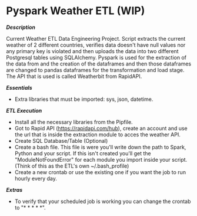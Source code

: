 # Pyspark Weather ETL (WIP)

***Description***

Current Weather ETL Data Engineering Project. Script extracts the current weather of 2 different countries, verifies data doesn't have null values nor any primary key is violated and then uploads the data into two different Postgresql tables using SQLAlchemy. Pyspark is used for the extraction of the data from and the creation of the dataframes and then those dataframes are changed to pandas dataframes for the transformation and load stage. The API that is used is called  Weatherbit from RapidAPI.  

***Essentials***
- Extra libraries that must be imported: sys, json, datetime. 

***ETL Execution***
- Install all the necessary libraries from the Pipfile.
- Got to Rapid API (https://rapidapi.com/hub), create an account and use the url that is inside the extraction module to acces the weather API. 
- Create SQL Database/Table (Optional)
- Create a bash file. This file is were you'll write down the path to Spark, Python and your script. If this isn't created you'll get the "ModuleNotFoundError" for each module you import inside your script. (Think of this as the ETL's own ~/.bash_profile)
- Create a new crontab or use the existing one if you want the job to run hourly every day.

***Extras***
- To verify that your scheduled job is working you can change the crontab to "* * * * *".

